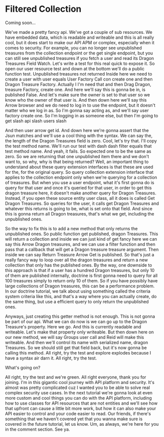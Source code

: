 # Filtered Collection

Coming soon...

We've made a pretty fancy api. We've got a couple of sub resources. We have embedded data, which is readable and writeable and this is all really cool, but it does start to make our API APM or complex, especially when it comes to security. For example, you can no longer see unpublished treasures from the collection endpoint or the get single endpoint, but you can still see unpublished treasures if you fetch a user and read its Dragon Treasures Field Watch. Let's write a test for this real quick to expose it. So open our user resource test and down at the bottom we'll do a public function test. Unpublished treasures not returned Inside here we need to create a user with user equals User Factory Call con create one and then Dragon Treasure Factory. Actually I I'm need that and then Drag Dragon, treasure Factory, create one. And here we'll say this is gonna be in, is published False. And let's make sure the owner is set to that user so we know who the owner of that user is. And then down here we'll say this Arrow browser and we do need to log in to use the endpoint, but it doesn't matter who we log in as. So I'm gonna say acting as, and we'll say user factory create one. So I'm logging in as someone else, but then I'm going to get slash api slash users slash

And then user arrow get id. And down here we're gonna assert that the Jsun matches and we'll use a cool thing with the syntax. We can say the, the length of the Dragon Treasures field is zero. Cool, let's try that. I'll copy the test method name. We'll run our test with dash dash filter equals that test method name. And yeah, it fails. So expected one to be the same as zero. So we are returning that one unpublished item there and we don't want to, so why, why is that being returned? Well, an important thing to understand about these query extension interfaces is that these are used for the, for the original query. So query collection extension interface that applies to the collection endpoint only when we're querying for a collection of treasures. But when you use a user endpoint, what it's first gonna do is query for that user and once it's queried for that user, in order to get this dragon treasure here, it doesn't make another query for Dragon Treasures. Instead, if you open these source entity user class, all it does is called Get Dragon Treasures. So queries for the user, it calls get Dragon Treasures and whatever this returns is going to be, what is set onto that field. And since this is gonna return all Dragon treasures, that's what we get, including the unpublished ones.

So the way to fix this is to add a new method that only returns the unpublished ones. So public function get published, dragon Treasures. This will return a collection and inside we can just kind of get fancy here we can say this Arrow Dragon treasures, and we can use a filter function and then pass that a callback that will get a Dragon treasure treasure argument. Then inside we can say Return Treasure Arrow Get is published. So that's just a really fancy way to loop over all the dragon treasures and return a new collection that only has the published ones. By the way, one downside to this approach is that if a user has a hundred Dragon treasures, but only 10 of them are published internally, doctrine is first gonna need to query for all 100 treasures simply to return only 10 of them. So if you have possibly have large collections of Dragon treasures, this can be a performance problem. In our doctrine tutorial, we talk about using something called the criteria system criteria like this, and that's a way where you can actually create, do the same thing, but use a efficient query to only return the unpublished ones.

Anyways, just creating this getter method is not enough. This is not gonna be part of our api. What we can do now is we can go up to the Dragon Treasure's property. Here we go. And this is currently readable and writeable. Let's make that property only writeable. But then down here on our new method, we will say Groups user call and Reid will make this writeable. And then we'll control its name with serialized name, dragon Treasures. So we should still get that field back, but it's now gonna be calling this method. All right, try the test and explore explodes because I have a syntax air darn it. All right, try the test.

What's going on?

All right, try the test and we're green. All right everyone, thank you for joining. I'm in this gigantic cool journey with API platform and security. It's almost was pretty complicated cuz I wanted you to be able to solve real complex security use cases. In the next tutorial we're gonna look at even more custom and cool things you can do with the API platform, including how to use classes for API resources that are not entities and we'll see how that upfront can cause a little bit more work, but how it can also make your API easier to control and your code easier to read. Our friends, if there's something that we haven't covered yet that you wanna make sure is covered in the future tutorial, let us know. Um, as always, we're here for you in the comment section. See ya.